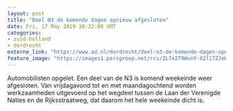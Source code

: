 ```yaml
---
layout: post
title: "Deel N3 de komende dagen opnieuw afgesloten"
date: Fri, 17 May 2019 10:32:00 GMT
categories: 
- zuid-holland 
- dordrecht 
externe_link: "https://www.ad.nl/dordrecht/deel-n3-de-komende-dagen-opnieuw-afgesloten~a2986909/"
feature_image: "https://images1.persgroep.net/rcs/ZLTx2T9WunY-X2l17ZJeKj5hPT8/diocontent/144561811/_fitwidth/400/?appId=21791a8992982cd8da851550a453bd7f&quality=0.7"
---
```


Automobilisten opgelet. Een deel van de N3 is komend weekeinde weer afgesloten. Van vrijdagavond tot en met maandagochtend worden werkzaamheden uitgevoerd op het wegdeel tussen de Laan der Verenigde Naties en de Rijksstraatweg, dat daarom het hele weekeinde dicht is.
